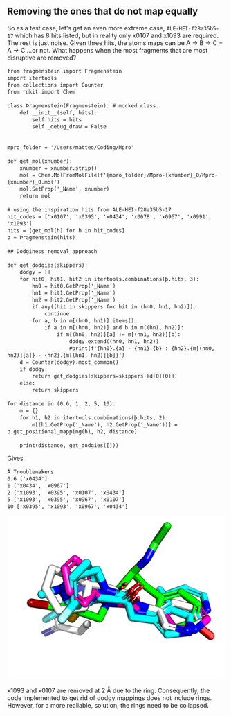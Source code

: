 ## Removing the ones that do not map equally

So as a test case, let's get an even more extreme case, `ALE-HEI-f28a35b5-17` which has 8 hits listed,
but in reality only x0107 and x1093 are required. The rest is just noise.
Given three hits, the atoms maps can be A -> B -> C = A -> C ...or not.
What happens when the most fragments that are most disruptive are removed?

    from fragmenstein import Fragmenstein
    import itertools
    from collections import Counter
    from rdkit import Chem
    
    class Þragmenstein(Fragmenstein): # mocked class.
        def __init__(self, hits):
            self.hits = hits
            self._debug_draw = False
    
    
    mpro_folder = '/Users/matteo/Coding/Mpro'
    
    def get_mol(xnumber):
        xnumber = xnumber.strip()
        mol = Chem.MolFromMolFile(f'{mpro_folder}/Mpro-{xnumber}_0/Mpro-{xnumber}_0.mol')
        mol.SetProp('_Name', xnumber)
        return mol
    
    # using the inspiration hits from ALE-HEI-f28a35b5-17
    hit_codes = ['x0107', 'x0395', 'x0434', 'x0678', 'x0967', 'x0991', 'x1093']
    hits = [get_mol(h) for h in hit_codes]
    þ = Þragmenstein(hits)
    
    ## Dodginess removal approach
     
    def get_dodgies(skippers):
        dodgy = []
        for hit0, hit1, hit2 in itertools.combinations(þ.hits, 3):
            hn0 = hit0.GetProp('_Name')
            hn1 = hit1.GetProp('_Name')
            hn2 = hit2.GetProp('_Name')
            if any([hit in skippers for hit in (hn0, hn1, hn2)]):
                continue
            for a, b in m[(hn0, hn1)].items():
                if a in m[(hn0, hn2)] and b in m[(hn1, hn2)]:
                    if m[(hn0, hn2)][a] != m[(hn1, hn2)][b]:
                        dodgy.extend((hn0, hn1, hn2))
                        #print(f'{hn0}.{a} - {hn1}.{b} : {hn2}.{m[(hn0, hn2)][a]} - {hn2}.{m[(hn1, hn2)][b]}')
        d = Counter(dodgy).most_common()
        if dodgy:
            return get_dodgies(skippers=skippers+[d[0][0]])
        else:
            return skippers
         
    for distance in (0.6, 1, 2, 5, 10):
        m = {}
        for h1, h2 in itertools.combinations(þ.hits, 2):
            m[(h1.GetProp('_Name'), h2.GetProp('_Name'))] = þ.get_positional_mapping(h1, h2, distance)
    
        print(distance, get_dodgies([]))

Gives

    Å Troublemakers
    0.6 ['x0434']
    1 ['x0434', 'x0967']
    2 ['x1093', 'x0395', 'x0107', 'x0434']
    5 ['x1093', 'x0395', 'x0967', 'x0107']
    10 ['x0395', 'x1093', 'x0967', 'x0434']
    
![toomany](images/dodgy_killer.png)
    
x1093 and x0107 are removed at 2 Å due to the ring.
Consequently, the code implemented to get rid of dodgy mappings does not include rings.
However, for a more realiable, solution, the rings need to be collapsed.